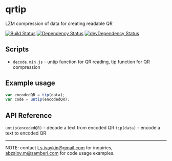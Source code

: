 # qrtip
LZM compression of data for creating readable QR

[![Build Status](https://travis-ci.org/apiaryio/qrtip.png)](https://travis-ci.org/apiaryio/qrtip)
[![Dependency Status](https://david-dm.org/apiaryio/qrtip.png)](https://david-dm.org/apiaryio/qrtip)
[![devDependency Status](https://david-dm.org/apiaryio/qrtip/dev-status.png)](https://david-dm.org/apiaryio/qrtip#info=devDependencies)


## Scripts

- `decode.min.js` - untip function for QR reading, tip function for QR compression

## Example usage 

```javascript
var encodedQR = tip(data);
var code = untip(encodedQR);
```

## API Reference

`untip(encodedQR)` - decode a text from encoded QR
`tip(data)` - encode a text to encoded QR

- - - 

NOTE: contact t.s.ivaykin@gmail.com for inquiries, abzalov.m@samberi.com for code usage examples.
